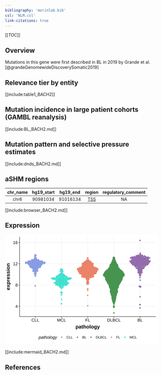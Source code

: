 ```yaml
---
bibliography: 'morinlab.bib'
csl: 'NLM.csl'
link-citations: true
---
```

[[_TOC_]]

## Overview

Mutations in this gene were first described in BL in 2019 by Grande et al.[@grandeGenomewideDiscoverySomatic2019]


## Relevance tier by entity

[[include:table1_BACH2]]

## Mutation incidence in large patient cohorts (GAMBL reanalysis)

[[include:BL_BACH2.md]]

## Mutation pattern and selective pressure estimates

[[include:dnds_BACH2.md]]

## aSHM regions

|chr_name|hg19_start|hg19_end|region|regulatory_comment|
|:--------:|:----------:|:--------:|:--------:|:------------------:|
|chr6    |90981034  |91016134|[TSS](https://genome.ucsc.edu/s/rdmorin/GAMBL%20hg19?position=chr6%3A90981034%2D91016134)|NA                |


[[include:browser_BACH2.md]]

## Expression
![](images/gene_expression/BACH2_by_pathology.svg)

[[include:mermaid_BACH2.md]]

## References


<!-- ORIGIN: grandeGenomewideDiscoverySomatic2019 -->
<!-- BL: grandeGenomewideDiscoverySomatic2019 -->
